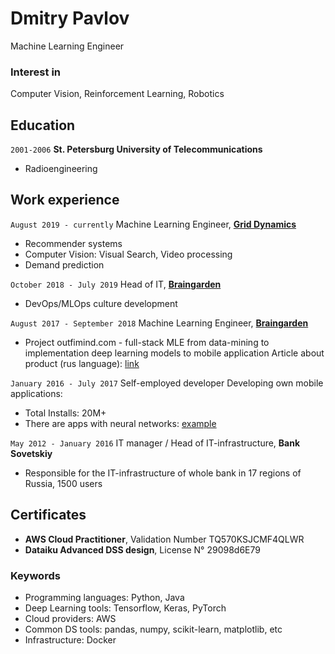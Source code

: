 
# Dmitry Pavlov
Machine Learning Engineer

### Interest in
Computer Vision, Reinforcement Learning, Robotics

## Education
`2001-2006`
__St.  Petersburg University of Telecommunications__
* Radioengineering

## Work experience
`August 2019 - currently`
Machine Learning Engineer, [__Grid Dynamics__](https://www.griddynamics.com/)
* Recommender systems
* Computer Vision: Visual Search, Video processing
* Demand prediction

`October 2018 - July 2019`
Head of IT, [__Braingarden__](https://braingarden.ai)
* DevOps/MLOps culture development

`August 2017 - September 2018`
Machine Learning Engineer, [__Braingarden__](https://braingarden.ai)
* Project outfimind.com - full-stack MLE from data-mining to implementation deep learning models to mobile application
Article about product (rus language): [link](https://vc.ru/tribuna/38102-taymlayn-outfitmind)

`January 2016 - July 2017`
Self-employed developer
Developing own mobile applications:
* Total Installs: 20M+
* There are apps with neural networks: [example](https://github.com/deerslab/quickdraw)

`May 2012 - January 2016`
IT manager / Head of IT-infrastructure, __Bank Sovetskiy__
* Responsible for the IT-infrastructure of whole bank in 17 regions of Russia, 1500 users

## Certificates
* __AWS Cloud Practitioner__, Validation Number TQ570KSJCMF4QLWR
* __Dataiku Advanced DSS design__, License N° 29098d6E79

### Keywords
* Programming languages: Python, Java
* Deep Learning tools: Tensorflow, Keras, PyTorch
* Cloud providers: AWS
* Common DS tools: pandas, numpy, scikit-learn, matplotlib, etc
* Infrastructure: Docker